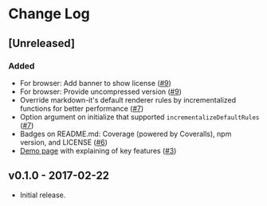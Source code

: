 Change Log
===

[Unreleased]
---

### Added

- For browser: Add banner to show license ([#9](https://github.com/yhatt/markdown-it-incremental-dom/pull/9))
- For browser: Provide uncompressed version ([#9](https://github.com/yhatt/markdown-it-incremental-dom/pull/9))
- Override markdown-it's default renderer rules by incrementalized functions for better performance ([#7](https://github.com/yhatt/markdown-it-incremental-dom/pull/7))
- Option argument on initialize that supported `incrementalizeDefaultRules` ([#7](https://github.com/yhatt/markdown-it-incremental-dom/pull/7))
- Badges on README.md: Coverage (powered by Coveralls), npm version, and LICENSE ([#6](https://github.com/yhatt/markdown-it-incremental-dom/pull/6))
- [Demo page](https://yhatt.github.io/markdown-it-incremental-dom/) with explaining of key features  ([#3](https://github.com/yhatt/markdown-it-incremental-dom/issue/3))

v0.1.0 - 2017-02-22
---

- Initial release.
